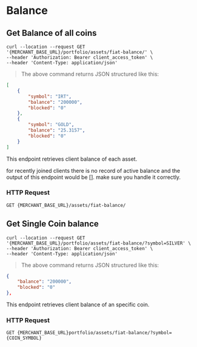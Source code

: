 

# Balance

## Get Balance of all coins

```shell
curl --location --request GET '{MERCHANT_BASE_URL}/portfolio/assets/fiat-balance/' \
--header 'Authorization: Bearer client_access_token' \
--header 'Content-Type: application/json'
```

> The above command returns JSON structured like this:

```json
[
    {
        "symbol": "IRT",
        "balance": "200000",
        "blocked": "0"
    },
    {
        "symbol": "GOLD",
        "balance": "25.3157",
        "blocked": "0"
    }
]
```

This endpoint retrieves client balance of each asset.

<aside class="notice">
for recently joined clients there is no record of active balance and the output of this endpoint would be []. make sure you handle it correctly.
</aside>


### HTTP Request

`GET {MERCHANT_BASE_URL}/assets/fiat-balance/`





## Get Single Coin balance

```shell
curl --location --request GET '{MERCHANT_BASE_URL}/portfolio/assets/fiat-balance/?symbol=SILVER' \
--header 'Authorization: Bearer client_access_token' \
--header 'Content-Type: application/json'
```

> The above command returns JSON structured like this:

```json
{
    "balance": "200000",
    "blocked": "0"
},
```

This endpoint retrieves client balance of an specific coin.


### HTTP Request

`GET {MERCHANT_BASE_URL}portfolio/assets/fiat-balance/?symbol={COIN_SYMBOL}`
